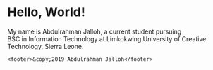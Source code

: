 <html>
  <head>
    <title>My Github Website</title>
  </head>  
  <body>
    <h1>Hello, World!</h1>
    <p>My name is Abdulrahman Jalloh, a current student pursuing <br>BSC in Information Technology at Limkokwing University of 
      Creative Technology, Sierra Leone.</p>
    
    <footer>&copy;2019 Abdulrahman Jalloh</footer>
  </body>
</html>
